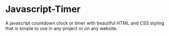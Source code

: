 # Javascript-Timer
A javascript countdown clock or timer with beautiful HTML and CSS styling that is simple to use in any project or on any website.
